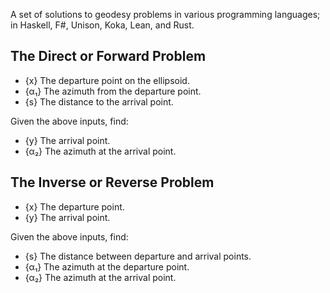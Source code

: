 A set of solutions to geodesy problems in various programming languages; in
Haskell, F#, Unison, Koka, Lean, and Rust.

## The Direct or Forward Problem

  * {x} The departure point on the ellipsoid.
  * {α₁} The azimuth from the departure point.
  * {s} The distance to the arrival point.
  
Given the above inputs, find:
  * {y} The arrival point.
  * {α₂} The azimuth at the arrival point.


## The Inverse or Reverse Problem

  * {x} The departure point.
  * {y} The arrival point.

Given the above inputs, find:
  
  * {s} The distance between departure and arrival points.
  * {α₁} The azimuth at the departure point.
  * {α₂} The azimuth at the arrival point.
